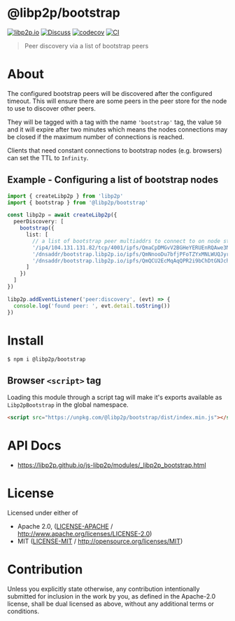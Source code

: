 # @libp2p/bootstrap

[![libp2p.io](https://img.shields.io/badge/project-libp2p-yellow.svg?style=flat-square)](http://libp2p.io/)
[![Discuss](https://img.shields.io/discourse/https/discuss.libp2p.io/posts.svg?style=flat-square)](https://discuss.libp2p.io)
[![codecov](https://img.shields.io/codecov/c/github/libp2p/js-libp2p.svg?style=flat-square)](https://codecov.io/gh/libp2p/js-libp2p)
[![CI](https://img.shields.io/github/actions/workflow/status/libp2p/js-libp2p/main.yml?branch=main\&style=flat-square)](https://github.com/libp2p/js-libp2p/actions/workflows/main.yml?query=branch%3Amain)

> Peer discovery via a list of bootstrap peers

# About

<!--

!IMPORTANT!

Everything in this README between "# About" and "# Install" is automatically
generated and will be overwritten the next time the doc generator is run.

To make changes to this section, please update the @packageDocumentation section
of src/index.js or src/index.ts

To experiment with formatting, please run "npm run docs" from the root of this
repo and examine the changes made.

-->

The configured bootstrap peers will be discovered after the configured timeout. This will ensure there are some peers in the peer store for the node to use to discover other peers.

They will be tagged with a tag with the name `'bootstrap'` tag, the value `50` and it will expire after two minutes which means the nodes connections may be closed if the maximum number of connections is reached.

Clients that need constant connections to bootstrap nodes (e.g. browsers) can set the TTL to `Infinity`.

## Example - Configuring a list of bootstrap nodes

```TypeScript
import { createLibp2p } from 'libp2p'
import { bootstrap } from '@libp2p/bootstrap'

const libp2p = await createLibp2p({
  peerDiscovery: [
    bootstrap({
      list: [
        // a list of bootstrap peer multiaddrs to connect to on node startup
        '/ip4/104.131.131.82/tcp/4001/ipfs/QmaCpDMGvV2BGHeYERUEnRQAwe3N8SzbUtfsmvsqQLuvuJ',
        '/dnsaddr/bootstrap.libp2p.io/ipfs/QmNnooDu7bfjPFoTZYxMNLWUQJyrVwtbZg5gBMjTezGAJN',
        '/dnsaddr/bootstrap.libp2p.io/ipfs/QmQCU2EcMqAqQPR2i9bChDtGNJchTbq5TbXJJ16u19uLTa'
      ]
    })
  ]
})

libp2p.addEventListener('peer:discovery', (evt) => {
  console.log('found peer: ', evt.detail.toString())
})
```

# Install

```console
$ npm i @libp2p/bootstrap
```

## Browser `<script>` tag

Loading this module through a script tag will make it's exports available as `Libp2pBootstrap` in the global namespace.

```html
<script src="https://unpkg.com/@libp2p/bootstrap/dist/index.min.js"></script>
```

# API Docs

- <https://libp2p.github.io/js-libp2p/modules/_libp2p_bootstrap.html>

# License

Licensed under either of

- Apache 2.0, ([LICENSE-APACHE](https://github.com/libp2p/js-libp2p/blob/main/packages/peer-discovery-bootstrap/LICENSE-APACHE) / <http://www.apache.org/licenses/LICENSE-2.0>)
- MIT ([LICENSE-MIT](https://github.com/libp2p/js-libp2p/blob/main/packages/peer-discovery-bootstrap/LICENSE-MIT) / <http://opensource.org/licenses/MIT>)

# Contribution

Unless you explicitly state otherwise, any contribution intentionally submitted for inclusion in the work by you, as defined in the Apache-2.0 license, shall be dual licensed as above, without any additional terms or conditions.
